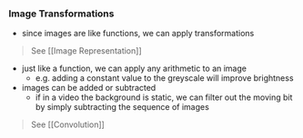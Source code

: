 ### Image Transformations
- since images are like functions, we can apply transformations
> See [[Image Representation]]
- just like a function, we can apply any arithmetic to an image
	- e.g. adding a constant value to the greyscale will improve brightness
- images can be added or subtracted
	- if in a video the background is static, we can filter out the moving bit by simply subtracting the sequence of images
> See  [[Convolution]]



